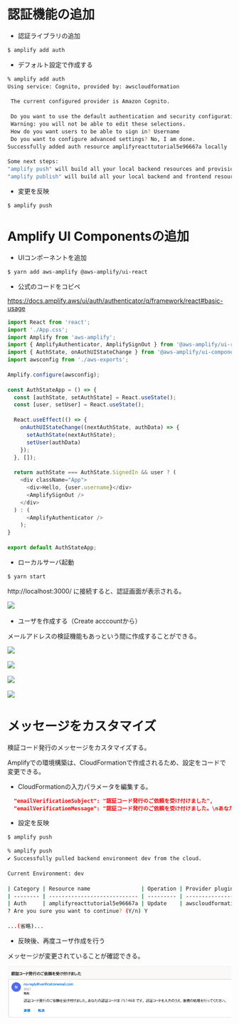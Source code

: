 # 認証機能の追加

* 認証ライブラリの追加

```bash
$ amplify add auth
```

* デフォルト設定で作成する

```bash
% amplify add auth
Using service: Cognito, provided by: awscloudformation

 The current configured provider is Amazon Cognito.

 Do you want to use the default authentication and security configuration? Default configuration
 Warning: you will not be able to edit these selections.
 How do you want users to be able to sign in? Username
 Do you want to configure advanced settings? No, I am done.
Successfully added auth resource amplifyreacttutorial5e96667a locally

Some next steps:
"amplify push" will build all your local backend resources and provision it in the cloud
"amplify publish" will build all your local backend and frontend resources (if you have hosting category added) and provision it in the cloud
```

* 変更を反映

```bash
$ amplify push
```

# Amplify UI Componentsの追加

* UIコンポーネントを追加

```bash
$ yarn add aws-amplify @aws-amplify/ui-react 
```

* 公式のコードをコピペ

https://docs.amplify.aws/ui/auth/authenticator/q/framework/react#basic-usage


```javascript:src/App.js
import React from 'react';
import './App.css';
import Amplify from 'aws-amplify';
import { AmplifyAuthenticator, AmplifySignOut } from '@aws-amplify/ui-react';
import { AuthState, onAuthUIStateChange } from '@aws-amplify/ui-components';
import awsconfig from './aws-exports';

Amplify.configure(awsconfig);

const AuthStateApp = () => {
  const [authState, setAuthState] = React.useState();
  const [user, setUser] = React.useState();

  React.useEffect(() => {
    onAuthUIStateChange((nextAuthState, authData) => {
      setAuthState(nextAuthState);
      setUser(authData)
    });
  }, []);

  return authState === AuthState.SignedIn && user ? (
    <div className="App">
      <div>Hello, {user.username}</div>
      <AmplifySignOut />
    </div>
  ) : (
      <AmplifyAuthenticator />
    );
}

export default AuthStateApp;
```

* ローカルサーバ起動

```bash
$ yarn start
```

http://localhost:3000/ に接続すると、認証画面が表示される。

![](https://thirosue.github.io/hosting-image2/amplify-react-tutorial/step2/1.png)

* ユーザを作成する（Create acccountから）

メールアドレスの検証機能もあっという間に作成することができる。

![](https://thirosue.github.io/hosting-image2/amplify-react-tutorial/step2/2.png)

![](https://thirosue.github.io/hosting-image2/amplify-react-tutorial/step2/3.png)

![](https://thirosue.github.io/hosting-image2/amplify-react-tutorial/step2/4.png)

![](https://thirosue.github.io/hosting-image2/amplify-react-tutorial/step2/5.png)

# メッセージをカスタマイズ

検証コード発行のメッセージをカスタマイズする。

Amplifyでの環境構築は、CloudFormationで作成されるため、設定をコードで変更できる。

* CloudFormationの入力パラメータを編集する。

```json:amplify/backend/auth/amplifyreacttutorial5e96667a/parameters.json
  "emailVerificationSubject": "認証コード発行のご依頼を受け付けました",
  "emailVerificationMessage": "認証コード発行のご依頼を受け付けました。\nあなたの認証コードは {####} です。\n\n認証コードを入力のうえ、後続の処理を行ってください。",
```

* 設定を反映

```bash
$ amplify push
```

```bash
% amplify push
✔ Successfully pulled backend environment dev from the cloud.

Current Environment: dev

| Category | Resource name                | Operation | Provider plugin   |
| -------- | ---------------------------- | --------- | ----------------- |
| Auth     | amplifyreacttutorial5e96667a | Update    | awscloudformation |
? Are you sure you want to continue? (Y/n) Y

...(省略)...
```

* 反映後、再度ユーザ作成を行う

メッセージが変更されていることが確認できる。

![](https://raw.githubusercontent.com/Thirosue/hosting-image2/master/amplify-react-tutorial/step2/6.png)
